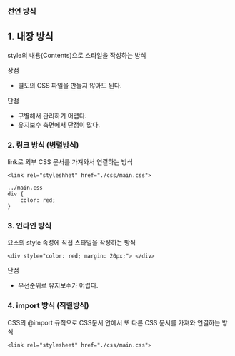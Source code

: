 ### 선언 방식
## 1. 내장 방식
style의 내용(Contents)으로 스타일을 작성하는 방식

장점

- 별도의 CSS 파일을 만들지 않아도 된다. 

단점

- 구별해서 관리하기 어렵다.
- 유지보수 측면에서 단점이 많다.

### 2. 링크 방식 (병렬방식)
link로 외부 CSS 문서를 가져와서 연결하는 방식
```
<link rel="styleshhet" href="./css/main.css">

../main.css
div {
	color: red;
}
```

### 3. 인라인 방식
요소의 style 속성에 직접 스타일을 작성하는 방식
```
<div style="color: red; margin: 20px;"> </div>
```
단점
- 우선순위로 유지보수가 어렵다.

### 4. import 방식 (직렬방식)
CSS의 @import 규칙으로 CSS문서 안에서 또 다른 CSS 문서를 가져와 연결하는 방식
```
<link rel="stylesheet" href="./css/main.css">
```